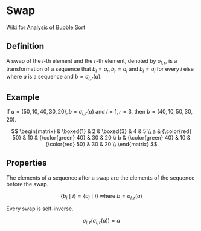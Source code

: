 # Swap

[Wiki for Analysis of Bubble Sort](..)

## Definition

A swap of the $l$-th element and the $r$-th element, denoted by $\sigma_{l, r}$, is a transformation of a sequence that $b_{l} = a_{r}, b_{r} = a_{l}$ and $b_{i} = a_{i}$ for every $i$ else where $a$ is a sequence and $b = \sigma_{l, r} \left( a \right)$.

## Example

If $a = \left( 50, 10, 40, 30, 20 \right), b = \sigma_{l, r} \left( a \right)$ and $l = 1, r = 3$, then $b = \left( 40, 10, 50, 30, 20 \right)$.

$$
\begin{matrix}
    & \boxed{1} & 2 & \boxed{3} & 4 & 5 \\
    a & {\color{red} 50} & 10 & {\color{green} 40} & 30 & 20 \\
    b & {\color{green} 40} & 10 & {\color{red} 50} & 30 & 20 \\
\end{matrix}
$$

## Properties

The elements of a sequence after a swap are the elements of the sequence before the swap.

$$
\left\{ b_{i} \mid i \right\} = \left\{ a_{i} \mid i \right\} \text{ where } b = \sigma_{l, r} \left( a \right)
$$

Every swap is self-inverse.

$$
\sigma_{l, r} \left( \sigma_{l, r} \left( a \right) \right) = a
$$